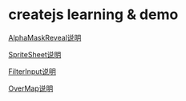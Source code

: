 # createjs learning &amp; demo

[AlphaMaskReveal说明](https://blog.csdn.net/u011974819/article/details/113628878)

[SpriteSheet说明](https://blog.csdn.net/u011974819/article/details/113715106)

[FilterInput说明](https://blog.csdn.net/u011974819/article/details/113735601)

[OverMap说明](https://blog.csdn.net/u011974819/article/details/113796604)